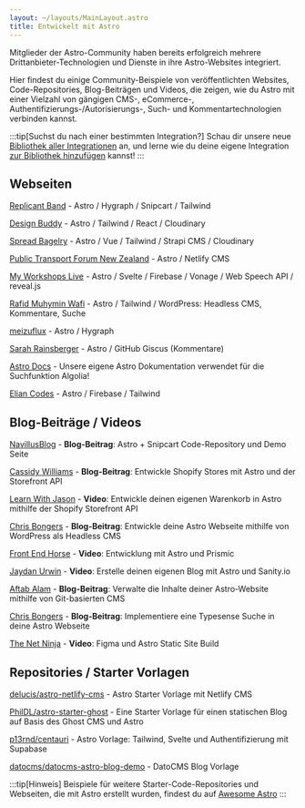 ```yaml
---
layout: ~/layouts/MainLayout.astro
title: Entwickelt mit Astro
---
```


Mitglieder der Astro-Community haben bereits erfolgreich mehrere Drittanbieter-Technologien und Dienste in ihre Astro-Websites integriert.

Hier findest du einige Community-Beispiele von veröffentlichten Websites, Code-Repositories, Blog-Beiträgen und Videos, die zeigen, wie du Astro mit einer Vielzahl von gängigen CMS-, eCommerce-, Authentifizierungs-/Autorisierungs-, Such- und Kommentartechnologien verbinden kannst.

:::tip[Suchst du nach einer bestimmten Integration?]
Schau dir unsere neue [Bibliothek aller Integrationen](https://astro.build/integrations/) an, und lerne wie du deine eigene Integration [zur Bibliothek hinzufügen](/de/guides/publish-to-npm/#integrations-library) kannst!
:::


## Webseiten

[Replicant Band](https://replicant.band/) - Astro / Hygraph / Snipcart / Tailwind

[Design Buddy](https://design-buddy.netlify.app/) - Astro / Tailwind / React / Cloudinary

[Spread Bagelry](https://spreadbagelry.com/) - Astro / Vue / Tailwind / Strapi CMS / Cloudinary

[Public Transport Forum New Zealand](https://publictransportforum.nz/articles) - Astro / Netlify CMS

[My Workshops Live](https://myworkshops.live/) - Astro / Svelte / Firebase / Vonage / Web Speech API / reveal.js

[Rafid Muhymin Wafi](https://softhardsystem.com/) -  Astro / Tailwind / WordPress: Headless CMS, Kommentare, Suche

[meizuflux](https://meizuflux.com/) - Astro / Hygraph

[Sarah Rainsberger](https://www.rainsberger.ca/) - Astro / GitHub Giscus (Kommentare)

[Astro Docs](https://github.com/withastro/docs) - Unsere eigene Astro Dokumentation verwendet für die Suchfunktion Algolia!

[Elian Codes](https://www.elian.codes/) - Astro / Firebase / Tailwind


## Blog-Beiträge / Videos

[NavillusBlog](https://navillus.dev/blog/astro-plus-snipcart) - **Blog-Beitrag**: Astro + Snipcart Code-Repository und Demo Seite

[Cassidy Williams](https://www.netlify.com/blog/2021/07/23/build-a-modern-shopping-site-with-astro-and-serverless-functions/) - **Blog-Beitrag**: Entwickle Shopify Stores mit Astro und der Storefront API

[Learn With Jason](https://youtube.com/watch?v=FJOJmKFngLI) - **Video**: Entwickle deinen eigenen Warenkorb in Astro mithilfe der Shopify Storefront API

[Chris Bongers](https://blog.openreplay.com/building-an-astro-website-with-wordpress-as-a-headless-cms) - **Blog-Beitrag**: Entwickle deine Astro Webseite mithilfe von WordPress als Headless CMS

[Front End Horse](https://www.youtube.com/watch?v=qFUfuDSLdxM) - **Video**: Entwicklung mit Astro und Prismic

[Jaydan Urwin](https://www.youtube.com/watch?v=-jAWLTfsSQw) - **Video**: Erstelle deinen eigenen Blog mit Astro und Sanity.io

[Aftab Alam](https://aalam.vercel.app/blog/astro-and-git-cms-netlify) - **Blog-Beitrag**: Verwalte die Inhalte deiner Astro-Website mithilfe von Git-basierten CMS

[Chris Bongers](https://aviyel.com/post/1006/adding-typesense-search-to-an-astro-static-generated-website) - **Blog-Beitrag**: Implementiere eine Typesense Suche in deine Astro Webseite

[The Net Ninja](https://www.youtube.com/playlist?list=PL4cUxeGkcC9hZm9NYpd4G-jhoeEk0ls--) - **Video**: Figma und Astro Static Site Build


## Repositories / Starter Vorlagen

[delucis/astro-netlify-cms](https://github.com/delucis/astro-netlify-cms) - Astro Starter Vorlage mit Netlify CMS

[PhilDL/astro-starter-ghost](https://github.com/PhilDL/astro-starter-ghost) - Eine Starter Vorlage für einen statischen Blog auf Basis des Ghost CMS und Astro

[p13rnd/centauri](https://github.com/p13rnd/centauri) - Astro Vorlage: Tailwind, Svelte und Authentifizierung mit Supabase

[datocms/datocms-astro-blog-demo](https://github.com/datocms/datocms-astro-blog-demo) - DatoCMS Blog Vorlage


:::tip[Hinweis]
Beispiele für weitere Starter-Code-Repositories und Webseiten, die mit Astro erstellt wurden, findest du auf [Awesome Astro](https://github.com/one-aalam/awesome-astro#%E2%84%B9%EF%B8%8F-repositoriesstarter-kitscomponents)
:::
